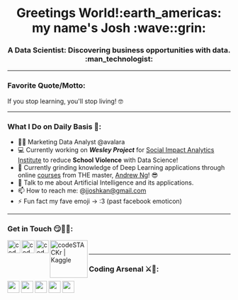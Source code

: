 <h1 align="center">Greetings World!:earth_americas: my name's Josh :wave::grin:</h1>

<h3 align="center">A Data Scientist: Discovering business opportunities with data. :man_technologist:</h3>

---

### Favorite Quote/Motto:
If you stop learning, you'll stop living! :nerd_face:

---

### What I Do on Daily Basis :thinking::
- :man_office_worker: Marketing Data Analyst @avalara
- :computer: Currently working on  **_Wesley Project_** for [Social Impact Analytics Institute](https://www.siainstitute.org/) to reduce **School Violence** with Data Science!
- 🌱 Currently grinding knowledge of Deep Learning applications through online [courses](https://www.coursera.org/instructor/andrewng) from THE master, [Andrew Ng](https://www.andrewng.org/)! :sunglasses:
- 💬 Talk to me about Artificial Intelligence and its applications.
- 📫 How to reach me: @jjoshkan@gmail.com
- ⚡ Fun fact my fave emoji -> :3 (past facebook emoticon)

---

### Get in Touch :smirk::handshake::partying_face::
[<img align="left" alt="codeSTACKr | LinkedIn" width="29px" src="https://upload.wikimedia.org/wikipedia/commons/thumb/c/ca/LinkedIn_logo_initials.png/768px-LinkedIn_logo_initials.png" />](https://www.linkedin.com/in/joshkan/)
[<img align="left" alt="codeSTACKr | Instagram" width="29px" src="https://upload.wikimedia.org/wikipedia/commons/thumb/5/58/Instagram-Icon.png/640px-Instagram-Icon.png" />](https://www.instagram.com/joshuakan_/)
[<img align="left" alt="codeSTACKr | Medium" width="29px" src="https://upload.wikimedia.org/wikipedia/commons/thumb/e/ec/Medium_logo_Monogram.svg/180px-Medium_logo_Monogram.svg.png" />](https://medium.com/@joshuakan_)
[<img align="left" alt="codeSTACKr | Kaggle" width="85px" src="https://upload.wikimedia.org/wikipedia/commons/7/7c/Kaggle_logo.png" />](https://www.kaggle.com/joshuakan)
<!-- [<img align="left" alt="codeSTACKr | Discord" width="40px" src="https://upload.wikimedia.org/wikipedia/commons/thumb/c/c9/Discord-New-Logo.png/320px-Discord-New-Logo.png" />](https://discord.gg/AM9kZDSaTj) -->

<br/>

---

### Coding Arsenal :crossed_swords::bow_and_arrow::
<code><img height="27" src="https://engineering.fb.com/wp-content/uploads/2016/05/2000px-Python-logo-notext.svg_.png"></code>
<code><img height="27" src="https://www.r-project.org/Rlogo.png"></code>
<code><img height="27" src="https://img.favpng.com/2/3/9/mysql-logo-database-microsoft-sql-server-png-favpng-8BiL0NVk5zh0ViJa9xDnMbMB5.jpg"></code>
<code><img height="27" src="https://raw.githubusercontent.com/isocpp/logos/master/cpp_logo.png"></code>
<code><img height="27" src="https://www.mathworks.com/content/mathworks/www/en/company/newsletters/articles/the-mathworks-logo-is-an-eigenfunction-of-the-wave-equation/_jcr_content/mainParsys/image_2.adapt.full.high.gif/1469941373397.gif"></code>

